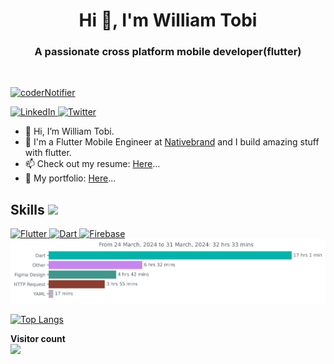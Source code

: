 <h1 align="center">Hi 👋, I'm William Tobi</h1>
<h3 align="center">A passionate cross platform mobile developer(flutter)</h3>


<br>
<p align="left"> <a href="https://twitter.com/coderNotifier" target="blank"><img src="https://img.shields.io/twitter/follow/coderNotifier?logo=twitter&style=for-the-badge" alt="coderNotifier" /></a> </p>
<p align="left">
  
<a href="https://www.linkedin.com/in/tobi-william-806a341aa/" target="_blank">
    <img alt="LinkedIn" src="https://img.shields.io/badge/LinkedIn-0077B5?style=for-the-badge&logo=linkedin&logoColor=white">
  </a>   
   <a href="https://www.twitter.com/coderNotifier" target="_blank">
    <img alt="Twitter" src="https://img.shields.io/badge/Twitter-20BEFF?style=for-the-badge&logo=twitter&logoColor=white">
  </a>  

- 👋 Hi, I’m William Tobi.
- 💼 I'm a Flutter Mobile Engineer at [Nativebrand](https://nativebrands.co/) and I build amazing stuff with flutter.
- 📫 Check out my resume: [Here](https://docs.google.com/document/d/1ljSy4S8PP2tU7cyzGOFBKDT3J5JVsMXr/edit?usp=sharing&ouid=106685429009377644197&rtpof=true&sd=true)...
- 💼 My portfolio: [Here](https://zaap.bio/tobiportfolio)...


<h2> Skills <img src = "https://media2.giphy.com/media/QssGEmpkyEOhBCb7e1/giphy.gif?cid=ecf05e47a0n3gi1bfqntqmob8g9aid1oyj2wr3ds3mg700bl&rid=giphy.gif" width = 32px> </h2>
<a href="https://www.flutter.dev" target="_blank"> 
    <img alt="Flutter" src="https://img.shields.io/badge/Flutter-08589c?style=for-the-badge&logo=flutter&logoColor=white">
  </a>
   <a href="https://dart.dev/" target="_blank">
    <img alt="Dart" src="https://img.shields.io/badge/Dart-F37626.svg?&style=for-the-badge&logo=dart&logoColor=white">
  </a>
<a href="https://www.firebase.dev/"><img alt="Firebase" src="https://img.shields.io/badge/Firebase-430098?style=for-the-badge&logo=firebase&logoColor=white"></a>


<br>
<img
  src="https://github.com/WilliamTobs/WilliamTobs/blob/main/images/stat.svg"
  alt="William WakaTime Activity"
/>




[![Top Langs](https://github-readme-stats.vercel.app/api/top-langs/?username=williamtobs&theme=gotham&show_icons=true&include_all_commits=true&hide_border=true&bg_color=0d1117&title_color=38d252&icon_color=1f6fea&text_color=fefefe)](https://github.com/williamtobs?tab=repositories)

<b>Visitor count</b>
<br><img src="https://profile-counter.glitch.me/Williamtobs/count.svg" />
</p>
